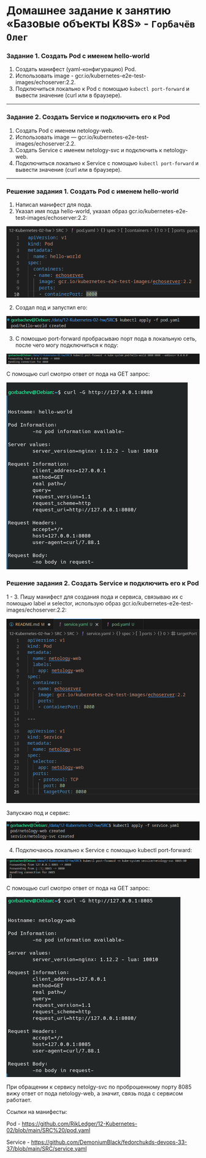 # Домашнее задание к занятию «Базовые объекты K8S» - `Горбачёв Олег`

### Задание 1. Создать Pod с именем hello-world

1. Создать манифест (yaml-конфигурацию) Pod.
2. Использовать image - gcr.io/kubernetes-e2e-test-images/echoserver:2.2.
3. Подключиться локально к Pod с помощью `kubectl port-forward` и вывести значение (curl или в браузере).

------

### Задание 2. Создать Service и подключить его к Pod

1. Создать Pod с именем netology-web.
2. Использовать image — gcr.io/kubernetes-e2e-test-images/echoserver:2.2.
3. Создать Service с именем netology-svc и подключить к netology-web.
4. Подключиться локально к Service с помощью `kubectl port-forward` и вывести значение (curl или в браузере).

------
### Решение задания 1. Создать Pod с именем hello-world

1. Написал манифест для пода.
2. Указал имя пода hello-world, указал образ gcr.io/kubernetes-e2e-test-images/echoserver:2.2:

![img_1](IMG/img_1.png)

2. Создал под и запустил его:

![img_2](IMG/img_2.png)

3. С помощью port-forward пробрасываю порт пода в локальную сеть, после чего могу подключиться к поду:

![img_3](IMG/img_3.png)

С помощью curl смотрю ответ от пода на GET запрос:

![img_4](IMG/img_4.png)

### Решение задания 2. Создать Service и подключить его к Pod

1 - 3. Пишу манифест для создания пода и сервиса, связываю их с помощью label и selector, использую образ gcr.io/kubernetes-e2e-test-images/echoserver:2.2:

![img_5](IMG/img_5.png)

Запускаю под и сервис:

![img_6](IMG/img_6.png)

4. Подключаюсь локально к Service с помощью kubectl port-forward:

![img_7](IMG/img_7.png)

С помощью curl смотрю ответ от пода на GET запрос:

![img_8](IMG/img_8.png)

При обращении к сервису netolgy-svc по проброшенному порту 8085 вижу ответ от пода netology-web, а значит, связь пода с сервисом работает.

Ссылки на манифесты:

Pod - https://github.com/RikLedger/12-Kubernetes-02/blob/main/SRC%20/pod.yaml

Service - https://github.com/DemoniumBlack/fedorchukds-devops-33-37/blob/main/SRC/service.yaml
